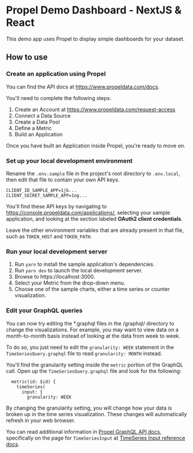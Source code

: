 # Propel Demo Dashboard - NextJS & React

This demo app uses Propel to display simple dashboards for your dataset.

## How to use

### Create an application using Propel

You can find the API docs at https://www.propeldata.com/docs.

You'll need to complete the following steps:

1. Create an Account at https://www.propeldata.com/request-access
2. Connect a Data Source
3. Create a Data Pool
4. Define a Metric
5. Build an Application

Once you have built an Application inside Propel, you're ready to move on.

### Set up your local development environment

Rename the `.env.sample` file in the project's root directory to `.env.local`, then edit that file to contain your own API keys.

```.env
CLIENT_ID_SAMPLE_APP=1jb...
CLIENT_SECRET_SAMPLE_APP=1og...
```

You'll find these API keys by navigating to https://console.propeldata.com/applications/, selecting your sample application, and looking at the section labeled **OAuth2 client credentials**.

Leave the other environment variables that are already present in that file, such as `TOKEN_HOST` and `TOKEN_PATH`.

### Run your local development server

1. Run `yarn` to install the sample application's dependencies.
2. Run `yarn dev` to launch the local development server.
3. Browse to https://localhost:3000.
4. Select your Metric from the drop-down menu.
5. Choose one of the sample charts, either a time series or counter visualization.

### Edit your GraphQL queries

You can now try editing the \*.graphql files in the /graphql/ directory to change the visualizations. For example, you may want to view data on a month-to-month basis instead of looking at the data from week to week.

To do so, you just need to edit the `granularity: WEEK` statement in the `TimeSeriesQuery.graphql` file to read `granularity: MONTH` instead.

You'll find the granularity setting inside the `metric` portion of the GraphQL call. Open up the `TimeSeriesQuery.graphql` file and look for the following:

```gql
  metric(id: $id) {
    timeSeries(
      input: {
        granularity: WEEK
```

By changing the granularity setting, you will change how your data is broken up in the time series visualization. These changes will automatically refresh in your web browser.

You can read additional information in [Propel GraphQL API docs](https://www.propeldata.com/docs/api/about-the-graphql-api), specifically on the page for `TimeSeriesInput` at [TimeSeries Input reference docs](https://www.propeldata.com/docs/api/reference/inputs/TimeSeriesInput).

